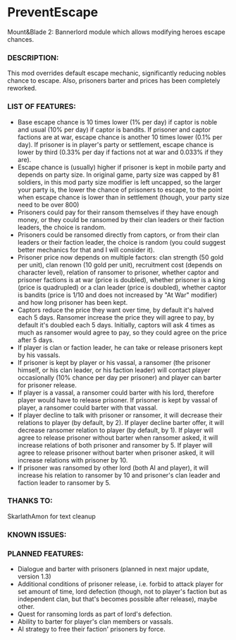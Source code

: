 # PreventEscape
Mount&amp;Blade 2: Bannerlord module which allows modifying heroes escape chances.

### DESCRIPTION:
This mod overrides default escape mechanic, significantly reducing nobles chance to escape. Also, prisoners barter and prices has been completely reworked.
### LIST OF FEATURES:
* Base escape chance is 10 times lower (1% per day) if captor is noble and usual (10% per day) if captor is bandits. If prisoner and captor factions are at war, escape chance is another 10 times lower (0.1% per day).  If prisoner is in player's party or settlement, escape chance is lower by third (0.33% per day if factions not at war and 0.033% if they are).
* Escape chance is (usually) higher if prisoner is kept in mobile party and depends on party size. In original game, party size was capped by 81 soldiers, in this mod party size modifier is left uncapped, so the larger your party is, the lower the chance of prisoners to escape, to the point when escape chance is lower than in settlement (though, your party size need to be over 800)
* Prisoners could pay for their ransom themselves if they have enough money, or they could be ransomed by their clan leaders or their faction leaders, the choice is random.
* Prisoners could be ransomed directly from captors, or from their clan leaders or their faction leader, the choice is random (you could suggest better mechanics for that and I will consider it).
* Prisoner price now depends on multiple factors: clan strength (50 gold per unit), clan renown (10 gold per unit), recruitment cost (depends on character level), relation of ransomer to prisoner, whether captor and prisoner factions is at war (price is doubled), whether prisoner is a king (price is quadrupled) or a clan leader (price is doubled), whether captor is bandits (price is 1/10 and does not increased by "At War" modifier) and how long prisoner has been kept.
* Captors reduce the price they want over time, by default it's halved each 5 days. Ransomer increase the price they will agree to pay, by default it's doubled each 5 days. Initially, captors will ask 4 times as much as ransomer would agree to pay, so they could agree on the price after 5 days.
* If player is clan or faction leader, he can take or release prisoners kept by his vassals.
* If prisoner is kept by player or his vassal, a ransomer (the prisoner himself, or his clan leader, or his faction leader) will contact player occasionally (10% chance per day per prisoner) and player can barter for prisoner release.
* If player is a vassal, a ransomer could barter with his lord, therefore player would have to release prisoner. If prisoner is kept by vassal of player, a ransomer could barter with that vassal.
* If player decline to talk with prisoner or ransomer, it will decrease their relations to player (by default, by 2). If player decline barter offer, it will decrease ransomer relation to player (by default, by 1). If player will agree to release prisoner without barter when ransomer asked, it will increase relations of both prisoner and ransomer by 5. If player will agree to release prisoner without barter when prisoner asked, it will increase relations with prisoner by 10.
* If prisoner was ransomed by other lord (both AI and player), it will increase his relation to ransomer by 10 and prisoner's clan leader and faction leader to ransomer by 5.
### THANKS TO:
SkarlathAmon for text cleanup
### KNOWN ISSUES:
### PLANNED FEATURES:
* Dialogue and barter with prisoners (planned in next major update, version 1.3)
* Additional conditions of prisoner release, i.e. forbid to attack player for set amount of time, lord defection (though, not to player's faction but as independent clan, but that's becomes possible after release), maybe other.
* Quest for ransoming lords as part of lord's defection.
* Ability to barter for player's clan members or vassals.
* AI strategy to free their faction' prisoners by force.
